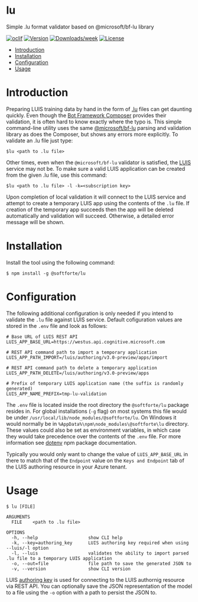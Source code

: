 lu
==

Simple .lu format validator based on @microsoft/bf-lu library

[![oclif](https://img.shields.io/badge/cli-oclif-brightgreen.svg)](https://oclif.io)
[![Version](https://img.shields.io/npm/v/lu.svg)](https://npmjs.org/package/lu)
[![Downloads/week](https://img.shields.io/npm/dw/lu.svg)](https://npmjs.org/package/lu)
[![License](https://img.shields.io/npm/l/lu.svg)](https://github.com/Dev/lu/blob/master/package.json)

<!-- toc -->
* [Introduction](#introduction)
* [Installation](#installation)
* [Configuration](#configuration)
* [Usage](#usage)
<!-- tocstop -->
<!-- introduction -->
# Introduction
Preparing LUIS training data by hand in the form of [.lu](https://docs.microsoft.com/en-us/azure/bot-service/file-format/bot-builder-lu-file-format?view=azure-bot-service-4.0) files can get daunting quickly. Even though the [Bot Framework Composer](https://github.com/microsoft/BotFramework-Composer) provides their validation, it is often hard to know exactly where the typo is. This simple command-line utility uses the same [@microsoft/bf-lu](https://github.com/microsoft/botframework-cli/tree/main/packages/lu) parsing and validation library as does the Composer, but shows any errors more explicitly. To validate an .lu file just type:
```sh-session
$lu <path to .lu file>
```
Other times, even when the `@microsoft/bf-lu` validator is satisfied, the [LUIS](https://www.luis.ai/) service may not be. To make sure a valid LUIS application can be created from the given .lu file, use this command:
```sh-session
$lu <path to .lu file> -l -k=<subscription key> 
```
Upon completion of local validation it will connect to the LUIS service and attempt to create a temporary LUIS app using the contents of the `.lu` file. If creation of the temporary app succeeds then the app will be deleted automatically and validation will succeed. Otherwise, a detailed error message will be shown.

<!-- introductionstop -->
# Installation
<!-- installation -->
Install the tool using the following command:
```sh-session
$ npm install -g @softforte/lu
```
<!-- installationstop -->
# Configuration
<!-- configuration -->
The following additional configuration is only needed if you intend to validate the `.lu` file against LUIS service. Default cofiguration values are stored in the `.env` file and look as follows:
```sh-session
# Base URL of LUIS REST API
LUIS_APP_BASE_URL=https://westus.api.cognitive.microsoft.com

# REST API command path to import a temporary application
LUIS_APP_PATH_IMPORT=/luis/authoring/v3.0-preview/apps/import

# REST API command path to delete a temporary application
LUIS_APP_PATH_DELETE=/luis/authoring/v3.0-preview/apps

# Prefix of temporary LUIS application name (the suffix is randomly generated)
LUIS_APP_NAME_PREFIX=tmp-lu-validation
```
The `.env` file is located inside the root directory the `@softforte/lu` package resides in. For global installations (`-g` flag) on most systems this file would be under `/usr/local/lib/node_modules/@softforte/lu`. On Windows it would normally be in `%AppData%\npm\node_modules\@softforte\lu` directory. These values could also be set as environment variables, in which case they would take precedence over the contents of the `.env` file. For more information see [dotenv](https://github.com/motdotla/dotenv#readme) npm package documentation.

Typically you would only want to change the value of `LUIS_APP_BASE_URL` in there to match that of the `Endpoint` value on the `Keys and Endpoint` tab of the LUIS authoring resource in your Azure tenant.
<!-- configurationstop -->
# Usage
<!-- usage -->
```sh-session
$ lu [FILE]

ARGUMENTS
  FILE    <path to .lu file>

OPTIONS
  -h, --help                   show CLI help
  -k, --key=authoring_key      LUIS authoring key required when using --luis/-l option
  -l, --luis                   validates the ability to import parsed .lu file to a temporary LUIS application
  -o, --out=file               file path to save the generated JSON to
  -v, --version                show CLI version

```
LUIS [authoring key](https://docs.microsoft.com/en-us/azure/cognitive-services/luis/luis-how-to-azure-subscription) is used for connecting to the LUIS authornig resource via REST API. You can optionally save the JSON representation of the model to a file using the `-o` option with a path to persist the JSON to.
<!-- usagestop -->

